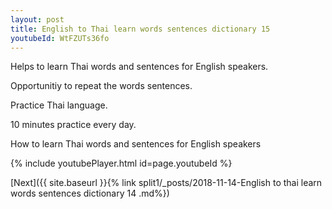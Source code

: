 ```yaml
---
layout: post
title: English to Thai learn words sentences dictionary 15 
youtubeId: WtFZUTs36fo
---
```

 
 
Helps to learn Thai words and sentences for English speakers.

Opportunitiy to repeat the words sentences. 

Practice Thai language. 
 
10 minutes practice every day. 
 
How to learn Thai words and sentences for English speakers 
 
{% include youtubePlayer.html id=page.youtubeId %}
 
 
[Next]({{ site.baseurl }}{% link  split1/_posts/2018-11-14-English to thai learn words sentences dictionary 14 .md%})
 
